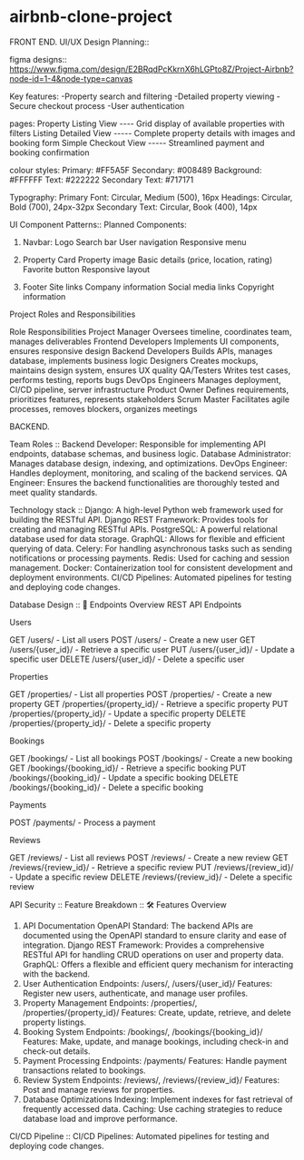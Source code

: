 # airbnb-clone-project

FRONT END.
UI/UX Design Planning::

figma designs:: https://www.figma.com/design/E2BRqdPcKkrnX6hLGPto8Z/Project-Airbnb?node-id=1-4&node-type=canvas

Key features:
-Property search and filtering
-Detailed property viewing
-Secure checkout process
-User authentication


pages:
Property Listing View	---- Grid display of available properties with filters
Listing Detailed View	----- Complete property details with images and booking form
Simple Checkout View -----	Streamlined payment and booking confirmation


colour styles:
Primary: #FF5A5F
Secondary: #008489
Background: #FFFFFF
Text: #222222
Secondary Text: #717171

Typography:
Primary Font: Circular, Medium (500), 16px
Headings: Circular, Bold (700), 24px-32px
Secondary Text: Circular, Book (400), 14px


UI Component Patterns::
Planned Components:
1. Navbar:
Logo
Search bar
User navigation
Responsive menu

2. Property Card
Property image
Basic details (price, location, rating)
Favorite button
Responsive layout

4. Footer
Site links
Company information
Social media links
Copyright information





Project Roles and Responsibilities

Role	                 Responsibilities
Project Manager 	     Oversees timeline, coordinates team, manages deliverables
Frontend Developers	   Implements UI components, ensures responsive design
Backend Developers	   Builds APIs, manages database, implements business logic
Designers	             Creates mockups, maintains design system, ensures UX quality
QA/Testers	           Writes test cases, performs testing, reports bugs
DevOps Engineers	     Manages deployment, CI/CD pipeline, server infrastructure
Product Owner	         Defines requirements, prioritizes features, represents stakeholders
Scrum Master	         Facilitates agile processes, removes blockers, organizes meetings




BACKEND.

Team Roles  ::
Backend Developer:         Responsible for implementing API endpoints, database schemas, and business logic.
Database Administrator:    Manages database design, indexing, and optimizations.
DevOps Engineer:           Handles deployment, monitoring, and scaling of the backend services.
QA Engineer:               Ensures the backend functionalities are thoroughly tested and meet quality standards.


Technology stack  ::
Django:                  A high-level Python web framework used for building the RESTful API.
Django REST Framework:   Provides tools for creating and managing RESTful APIs.
PostgreSQL:              A powerful relational database used for data storage.
GraphQL:                 Allows for flexible and efficient querying of data.
Celery:                  For handling asynchronous tasks such as sending notifications or processing payments.
Redis:                   Used for caching and session management.
Docker:                  Containerization tool for consistent development and deployment environments.
CI/CD Pipelines:         Automated pipelines for testing and deploying code changes.


Database Design  ::
📌 Endpoints Overview
REST API Endpoints

Users

GET /users/ - List all users
POST /users/ - Create a new user
GET /users/{user_id}/ - Retrieve a specific user
PUT /users/{user_id}/ - Update a specific user
DELETE /users/{user_id}/ - Delete a specific user

Properties

GET /properties/ - List all properties
POST /properties/ - Create a new property
GET /properties/{property_id}/ - Retrieve a specific property
PUT /properties/{property_id}/ - Update a specific property
DELETE /properties/{property_id}/ - Delete a specific property

Bookings

GET /bookings/ - List all bookings
POST /bookings/ - Create a new booking
GET /bookings/{booking_id}/ - Retrieve a specific booking
PUT /bookings/{booking_id}/ - Update a specific booking
DELETE /bookings/{booking_id}/ - Delete a specific booking

Payments

POST /payments/ - Process a payment

Reviews

GET /reviews/ - List all reviews
POST /reviews/ - Create a new review
GET /reviews/{review_id}/ - Retrieve a specific review
PUT /reviews/{review_id}/ - Update a specific review
DELETE /reviews/{review_id}/ - Delete a specific review

API Security  ::
Feature Breakdown ::
🛠️ Features Overview
1. API Documentation
OpenAPI Standard: The backend APIs are documented using the OpenAPI standard to ensure clarity and ease of integration.
Django REST Framework: Provides a comprehensive RESTful API for handling CRUD operations on user and property data.
GraphQL: Offers a flexible and efficient query mechanism for interacting with the backend.
2. User Authentication
Endpoints: /users/, /users/{user_id}/
Features: Register new users, authenticate, and manage user profiles.
3. Property Management
Endpoints: /properties/, /properties/{property_id}/
Features: Create, update, retrieve, and delete property listings.
4. Booking System
Endpoints: /bookings/, /bookings/{booking_id}/
Features: Make, update, and manage bookings, including check-in and check-out details.
5. Payment Processing
Endpoints: /payments/
Features: Handle payment transactions related to bookings.
6. Review System
Endpoints: /reviews/, /reviews/{review_id}/
Features: Post and manage reviews for properties.
7. Database Optimizations
Indexing: Implement indexes for fast retrieval of frequently accessed data.
Caching: Use caching strategies to reduce database load and improve performance.



CI/CD Pipeline   ::
CI/CD Pipelines: Automated pipelines for testing and deploying code changes.





